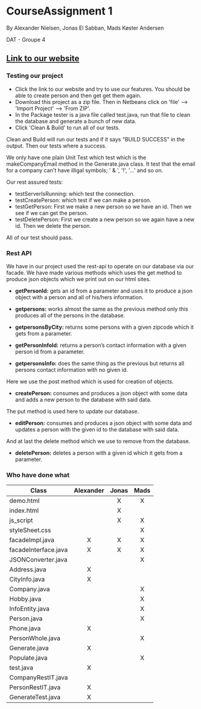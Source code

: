 # CourseAssignment 1
By Alexander Nielsen, Jonas El Sabban, Mads Køster Andersen

DAT - Groupe 4

[Link to our website](http://207.154.229.78:8080/CA1-1.0-SNAPSHOT/ "CA1") 
---

### Testing our project
* Click the link to our website and try to use our features. You should be able to create person and then get get them again.
* Download this project as a zip file. Then in Netbeans click on 'file' --> 'Import Project' --> 'From ZIP'. 
* In the Package tester is a java file called test.java, run that file to clean the database and generate a bunch of new data.
* Click 'Clean & Build' to run all of our tests.


Clean and Build will run our tests and if it says "BUILD SUCCESS" in the output. Then our tests where a success.

We only have one plain Unit Test which test which is the makeCompanyEmail method in the Generate.java class. It test that the email for a company can't have illigal symbols; ' & ', '!', '...' and so on. 

Our rest assured tests:
* testServerIsRunning: which test the connection.
* testCreatePerson: which test if we can make a person.
* testGetPerson: First we make a new person so we have an id. Then we see if we can get the person.
* testDeletePerson: First we create a new person so we again have a new id. Then we delete the person. 

All of our test should pass. 

### Rest API
We have in our project used the rest-api to operate on our database via our facade.
We have made various methods which uses the get method to produce json objects which we print out on our html sites.

- **getPersonId:** gets an id from a parameter and uses it to produce a json object with a person and all of his/hers information.

- **getpersons:** works almost the same as the previous method only this produces all of the persons in the database.

- **getpersonsByCity:** returns some persons with a given zipcode which it gets from a parameter.

- **getPersonInfoId:** returns a person’s contact information with a given person id from a parameter.

- **getpersonsInfo:** does the same thing as the previous but returns all persons contact information with no given id.

Here we use the post method which is used for creation of objects.
- **createPerson:** consumes and produces a json object with some data and adds a new person to the database with said data.

The put method is used here to update our database.
- **editPerson:** consumes and produces a json object with some data and updates a person with the given id to the database with said data.

And at last the delete method which we use to remove from the database.
- **deletePerson:** deletes a person with a given id which it gets from a parameter.


### Who have done what
| Class               | Alexander | Jonas | Mads |
| --------------------|:---------:|:-----:|:----:|
| demo.html           |           |   X   |   X  |
| index.html          |           |   X   |      |
| js_script           |           |   X   |   X  |
|styleSheet.css       |           |       |   X  |
|facadeImpl.java      |     X     |   X   |   X  |
|facadeInterface.java |     X     |   X   |   X  |
|JSONConverter.java   |           |       |   X  |
|Address.java         |     X     |       |      |
|CityInfo.java        |     X     |       |      |
|Company.java         |           |       |   X  |
|Hobby.java           |           |       |   X  |
|InfoEntity.java      |           |       |   X  |
|Person.java          |           |       |   X  |
|Phone.java           |     X     |       |      |
|PersonWhole.java     |           |       |   X  |
|Generate.java        |     X     |       |      |
|Populate.java        |           |       |   X  |
|test.java            |     X     |       |      |
|CompanyRestIT.java   |           |       |      |
|PersonRestIT.java    |     X     |       |      |
|GenerateTest.java    |     X     |       |      |


